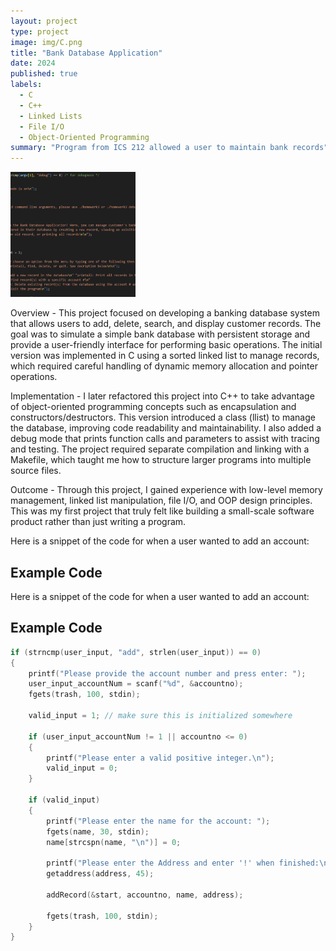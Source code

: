 ```yaml
---
layout: project
type: project
image: img/C.png
title: "Bank Database Application"
date: 2024
published: true
labels:
  - C
  - C++
  - Linked Lists
  - File I/O
  - Object-Oriented Programming
summary: "Program from ICS 212 allowed a user to maintain bank records"
---
```


<img class="img-fluid" src="../img/userinterface.png" alt="Bank Database Application" style="width: 200px; height: 200px; object-fit: cover;">

Overview -
This project focused on developing a banking database system that allows users to add, delete, search, and display customer records. The goal was to simulate a simple bank database with persistent storage and provide a user-friendly interface for performing basic operations. The initial version was implemented in C using a sorted linked list to manage records, which required careful handling of dynamic memory allocation and pointer operations.


Implementation -
I later refactored this project into C++ to take advantage of object-oriented programming concepts such as encapsulation and constructors/destructors. This version introduced a class (llist) to manage the database, improving code readability and maintainability. I also added a debug mode that prints function calls and parameters to assist with tracing and testing. The project required separate compilation and linking with a Makefile, which taught me how to structure larger programs into multiple source files.

Outcome -
Through this project, I gained experience with low-level memory management, linked list manipulation, file I/O, and OOP design principles. This was my first project that truly felt like building a small-scale software product rather than just writing a program.


Here is a snippet of the code for when a user wanted to add an account:

## Example Code

Here is a snippet of the code for when a user wanted to add an account:

## Example Code

```c
if (strncmp(user_input, "add", strlen(user_input)) == 0)
{
    printf("Please provide the account number and press enter: ");
    user_input_accountNum = scanf("%d", &accountno);
    fgets(trash, 100, stdin);

    valid_input = 1; // make sure this is initialized somewhere

    if (user_input_accountNum != 1 || accountno <= 0)
    {
        printf("Please enter a valid positive integer.\n");
        valid_input = 0;
    }

    if (valid_input)
    {
        printf("Please enter the name for the account: ");
        fgets(name, 30, stdin);
        name[strcspn(name, "\n")] = 0;

        printf("Please enter the Address and enter '!' when finished:\n");
        getaddress(address, 45);

        addRecord(&start, accountno, name, address);

        fgets(trash, 100, stdin);
    }
}
```

